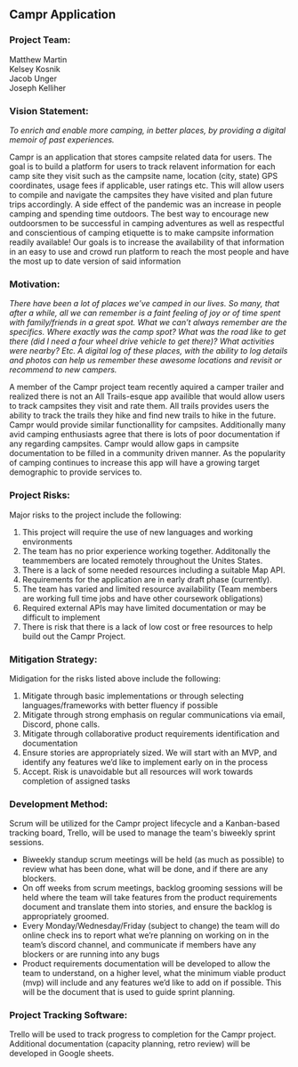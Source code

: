 ## Campr Application

### Project Team:
Matthew Martin\
Kelsey Kosnik\
Jacob Unger\
Joseph Kelliher


### Vision Statement:
_To enrich and enable more camping, in better places, by providing a digital memoir of past experiences._

Campr is an application that stores campsite related data for users. The goal is to build a platform for users to track relavent information for each camp site they visit such as the campsite name, location (city, state) GPS coordinates, usage fees if applicable, user ratings etc. This will allow users to compile and navigate the campsites they have visited and plan future trips accordingly. A side effect of the pandemic was an increase in people camping and spending time outdoors. The best way to encourage new outdoorsmen to be successful in camping adventures as well as respectful and conscientious of camping etiquette is to make campsite information readily available! Our goals is to increase the availability of that information in an easy to use and crowd run platform to reach the most people and have the most up to date version of said information


### Motivation:
_There have been a lot of places we’ve camped in our lives. So many, that after a while, all we can remember is a faint feeling of joy or of time spent with family/friends in a great spot. What we can’t always remember are the specifics. Where exactly was the camp spot? What was the road like to get there (did I need a four wheel drive vehicle to get there)? What activities were nearby? Etc. A digital log of these places, with the ability to log details and photos can help us remember these awesome locations and revisit or recommend to new campers._


A member of the Campr project team recently aquired a camper trailer and realized there is not an All Trails-esque app availible that would allow users to track campsites they visit and rate them. All trails provides users the ability to track the trails they hike and find new trails to hike in the future. Campr would provide similar functionallity for campsites. Additionally many avid camping enthusiasts agree that there is lots of poor documentation  if any regarding campsites. Campr would allow gaps in campsite documentation to be filled in a community driven manner. As the popularity of camping continues to increase this app will have a growing target demographic to provide services to. 


### Project Risks:
Major risks to the project include the following:
1. This project will require the use of new languages and working environments
2. The team has no prior experience working together. Additonally the teammembers are located remotely throughout the Unites States.
3. There is a lack of some needed resources including a suitable Map API. 
4. Requirements for the application are in early draft phase (currently).
5. The team has varied and limited resource availability (Team members are working full time jobs and have other coursework obligations)
6. Required external APIs may have limited documentation or may be difficult to implement
7. There is risk that there is a lack of low cost or free resources to help build out the Campr Project.


### Mitigation Strategy:
Midigation for the risks listed above include the following:
1. Mitigate through basic implementations or through selecting languages/frameworks with better fluency if possible
2. Mitigate through strong emphasis on regular communications via email, Discord, phone calls.
3. Mitigate through collaborative product requirements identification and documentation
4. Ensure stories are appropriately sized. We will start with an MVP, and identify any features we’d like to implement early on in the process
5. Accept. Risk is unavoidable but all resources will work towards completion of assigned tasks


### Development Method:
Scrum will be utilized for the Campr project lifecycle and a Kanban-based tracking board, Trello, will be used to manage the team's biweekly sprint sessions.
* Biweekly standup scrum meetings will be held (as much as possible) to review what has been done, what will be done, and if there are any blockers. 
* On off weeks from scrum meetings, backlog grooming sessions will be held where the team will take features from the product requirements document and translate them into stories, and ensure the backlog is appropriately groomed.
* Every Monday/Wednesday/Friday (subject to change) the team will do online check ins to report what we’re planning on working on in the team’s discord channel, and communicate if members have any blockers or are running into any bugs
* Product requirements documentation will be developed to allow the team to understand, on a higher level, what the minimum viable product (mvp) will include and any features we’d like to add on if possible. This will be the document that is used to guide sprint planning. 


### Project Tracking Software:
Trello will be used to track progress to completion for the Campr project. Additional documentation (capacity planning, retro review) will be developed in Google sheets. 
